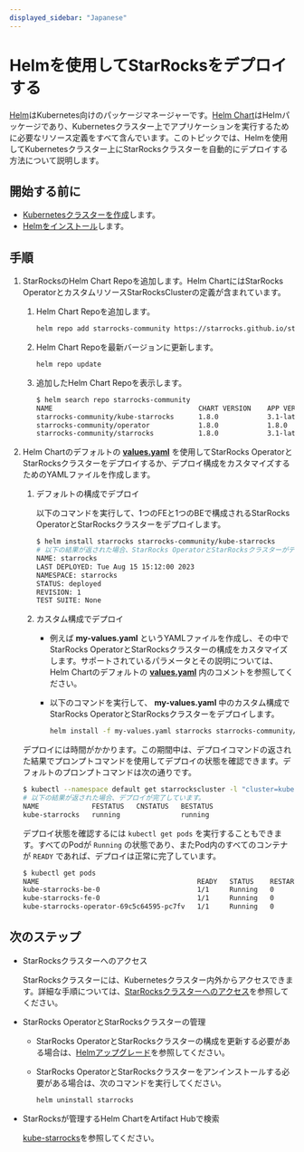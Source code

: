 ```yaml
---
displayed_sidebar: "Japanese"
---
```


# Helmを使用してStarRocksをデプロイする

[Helm](https://helm.sh/)はKubernetes向けのパッケージマネージャーです。[Helm Chart](https://helm.sh/docs/topics/charts/)はHelmパッケージであり、Kubernetesクラスター上でアプリケーションを実行するために必要なリソース定義をすべて含んでいます。このトピックでは、Helmを使用してKubernetesクラスター上にStarRocksクラスターを自動的にデプロイする方法について説明します。

## 開始する前に

- [Kubernetesクラスターを作成](./sr_operator.md#create-kubernetes-cluster)します。
- [Helmをインストール](https://helm.sh/docs/intro/quickstart/)します。

## 手順

1. StarRocksのHelm Chart Repoを追加します。Helm ChartにはStarRocks OperatorとカスタムリソースStarRocksClusterの定義が含まれています。
   1. Helm Chart Repoを追加します。

      ```Bash
      helm repo add starrocks-community https://starrocks.github.io/starrocks-kubernetes-operator
      ```

   2. Helm Chart Repoを最新バージョンに更新します。

      ```Bash
      helm repo update
      ```

   3. 追加したHelm Chart Repoを表示します。

      ```Bash
      $ helm search repo starrocks-community
      NAME                                    CHART VERSION    APP VERSION  DESCRIPTION
      starrocks-community/kube-starrocks      1.8.0            3.1-latest   kube-starrocks includes two subcharts, starrock...
      starrocks-community/operator            1.8.0            1.8.0        A Helm chart for StarRocks operator
      starrocks-community/starrocks           1.8.0            3.1-latest   A Helm chart for StarRocks cluster
      ```

2. Helm Chartのデフォルトの **[values.yaml](https://github.com/StarRocks/starrocks-kubernetes-operator/blob/main/helm-charts/charts/kube-starrocks/values.yaml)** を使用してStarRocks OperatorとStarRocksクラスターをデプロイするか、デプロイ構成をカスタマイズするためのYAMLファイルを作成します。
   1. デフォルトの構成でデプロイ

      以下のコマンドを実行して、1つのFEと1つのBEで構成されるStarRocks OperatorとStarRocksクラスターをデプロイします。

      ```Bash
      $ helm install starrocks starrocks-community/kube-starrocks
      # 以下の結果が返された場合、StarRocks OperatorとStarRocksクラスターがデプロイされています。
      NAME: starrocks
      LAST DEPLOYED: Tue Aug 15 15:12:00 2023
      NAMESPACE: starrocks
      STATUS: deployed
      REVISION: 1
      TEST SUITE: None
      ```

   2. カスタム構成でデプロイ
      - 例えば **my-values.yaml** というYAMLファイルを作成し、その中でStarRocks OperatorとStarRocksクラスターの構成をカスタマイズします。サポートされているパラメータとその説明については、Helm Chartのデフォルトの **[values.yaml](https://github.com/StarRocks/starrocks-kubernetes-operator/blob/main/helm-charts/charts/kube-starrocks/values.yaml)** 内のコメントを参照してください。
      - 以下のコマンドを実行して、 **my-values.yaml** 中のカスタム構成でStarRocks OperatorとStarRocksクラスターをデプロイします。

        ```Bash
        helm install -f my-values.yaml starrocks starrocks-community/kube-starrocks
        ```

    デプロイには時間がかかります。この期間中は、デプロイコマンドの返された結果でプロンプトコマンドを使用してデプロイの状態を確認できます。デフォルトのプロンプトコマンドは次の通りです。

    ```Bash
    $ kubectl --namespace default get starrockscluster -l "cluster=kube-starrocks"
    # 以下の結果が返された場合、デプロイが完了しています。
    NAME             FESTATUS   CNSTATUS   BESTATUS
    kube-starrocks   running               running
    ```

    デプロイ状態を確認するには `kubectl get pods` を実行することもできます。すべてのPodが `Running` の状態であり、またPod内のすべてのコンテナが `READY` であれば、デプロイは正常に完了しています。

    ```Bash
    $ kubectl get pods
    NAME                                       READY   STATUS    RESTARTS   AGE
    kube-starrocks-be-0                        1/1     Running   0          2m50s
    kube-starrocks-fe-0                        1/1     Running   0          4m31s
    kube-starrocks-operator-69c5c64595-pc7fv   1/1     Running   0          4m50s
    ```

## 次のステップ

- StarRocksクラスターへのアクセス

  StarRocksクラスターには、Kubernetesクラスター内外からアクセスできます。詳細な手順については、[StarRocksクラスターへのアクセス](./sr_operator.md#access-starrocks-cluster)を参照してください。

- StarRocks OperatorとStarRocksクラスターの管理

  - StarRocks OperatorとStarRocksクラスターの構成を更新する必要がある場合は、[Helmアップグレード](https://helm.sh/docs/helm/helm_upgrade/)を参照してください。
  - StarRocks OperatorとStarRocksクラスターをアンインストールする必要がある場合は、次のコマンドを実行してください。

    ```bash
    helm uninstall starrocks
    ```

- StarRocksが管理するHelm ChartをArtifact Hubで検索

  [kube-starrocks](https://artifacthub.io/packages/helm/kube-starrocks/kube-starrocks)を参照してください。